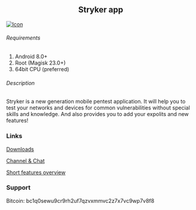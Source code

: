 ## <center> Stryker app</center>
[![Icon](https://zalex.dev/icon.ico "Icon")](https://zalex.dev "Icon")
###### Requirements

1. Android 8.0+ 
2. Root (Magisk 23.0+)
3. 64bit CPU (preferred)

###### Description

Stryker is a new generation mobile pentest application. It will help you to test your networks and devices for common vulnerabilities without special skills and knowledge. And also provides you to add your expolits and new features!

### Links

[Downloads](https://github.com/stryker-project/app/releases "Releases")

[Channel & Chat](http://t.me/stryker "Channel & Chat")

[Short features overview](https://youtu.be/2n6NxE_sGm4 "Short features overview")

### Support

Bitcoin: bc1q0sewu9cr9rh2uf7qzvxmmvc2z7x7vc9wp7v8f8
